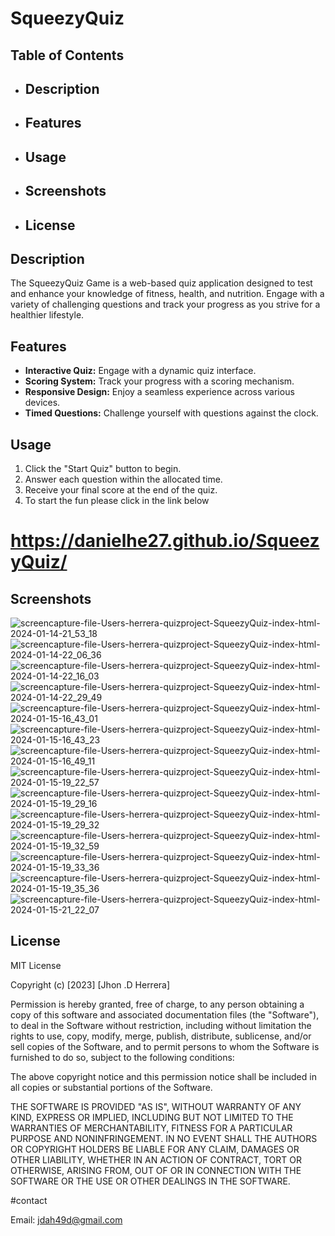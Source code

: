 # SqueezyQuiz

## Table of Contents

- ## Description
- ## Features
- ## Usage
- ## Screenshots
- ## License

## Description

The SqueezyQuiz Game is a web-based quiz application designed to test and enhance your knowledge of fitness, health, and nutrition. Engage with a variety of challenging questions and track your progress as you strive for a healthier lifestyle.

## Features

- **Interactive Quiz:** Engage with a dynamic quiz interface.
- **Scoring System:** Track your progress with a scoring mechanism.
- **Responsive Design:** Enjoy a seamless experience across various devices.
- **Timed Questions:** Challenge yourself with questions against the clock.

## Usage

1. Click the "Start Quiz" button to begin.
2. Answer each question within the allocated time.
3. Receive your final score at the end of the quiz.
4. To start the fun please click in the link below
# https://danielhe27.github.io/SqueezyQuiz/


## Screenshots
![screencapture-file-Users-herrera-quizproject-SqueezyQuiz-index-html-2024-01-14-21_53_18](https://github.com/danielhe27/SqueezyQuiz/assets/142111314/507fe3b9-dee8-4e85-a065-f0e8d3463739)
![screencapture-file-Users-herrera-quizproject-SqueezyQuiz-index-html-2024-01-14-22_06_36](https://github.com/danielhe27/SqueezyQuiz/assets/142111314/3f0a52ab-8d4e-4448-b429-d43a7b5aca44)
![screencapture-file-Users-herrera-quizproject-SqueezyQuiz-index-html-2024-01-14-22_16_03](https://github.com/danielhe27/SqueezyQuiz/assets/142111314/9fd9b1a6-bb7e-47ca-bc64-da3ae21303ab)
![screencapture-file-Users-herrera-quizproject-SqueezyQuiz-index-html-2024-01-14-22_29_49](https://github.com/danielhe27/SqueezyQuiz/assets/142111314/fa053fd9-cac9-4d8f-808a-c957df6f8b57)
![screencapture-file-Users-herrera-quizproject-SqueezyQuiz-index-html-2024-01-15-16_43_01](https://github.com/danielhe27/SqueezyQuiz/assets/142111314/f646509f-c7ff-48ee-b5d3-111d38a16672)
![screencapture-file-Users-herrera-quizproject-SqueezyQuiz-index-html-2024-01-15-16_43_23](https://github.com/danielhe27/SqueezyQuiz/assets/142111314/7fbf89f3-27fa-4389-98b9-76bc66e687c3)
![screencapture-file-Users-herrera-quizproject-SqueezyQuiz-index-html-2024-01-15-16_49_11](https://github.com/danielhe27/SqueezyQuiz/assets/142111314/dff01495-16a4-4320-b4dd-0aa6aedf6152)
![screencapture-file-Users-herrera-quizproject-SqueezyQuiz-index-html-2024-01-15-19_22_57](https://github.com/danielhe27/SqueezyQuiz/assets/142111314/84f863a6-9f1b-42d8-b437-69d5567a8f4e)
![screencapture-file-Users-herrera-quizproject-SqueezyQuiz-index-html-2024-01-15-19_29_16](https://github.com/danielhe27/SqueezyQuiz/assets/142111314/07cf0619-2e29-4831-87d6-38ea7712d74f)
![screencapture-file-Users-herrera-quizproject-SqueezyQuiz-index-html-2024-01-15-19_29_32](https://github.com/danielhe27/SqueezyQuiz/assets/142111314/c58df09e-9e17-41bd-8d2b-5222d19716ea)
![screencapture-file-Users-herrera-quizproject-SqueezyQuiz-index-html-2024-01-15-19_32_59](https://github.com/danielhe27/SqueezyQuiz/assets/142111314/11af7b1b-c3d2-438c-a573-69d9d7f8fd9e)
![screencapture-file-Users-herrera-quizproject-SqueezyQuiz-index-html-2024-01-15-19_33_36](https://github.com/danielhe27/SqueezyQuiz/assets/142111314/39c53148-1d8b-4fef-abbb-a778332479b6)
![screencapture-file-Users-herrera-quizproject-SqueezyQuiz-index-html-2024-01-15-19_35_36](https://github.com/danielhe27/SqueezyQuiz/assets/142111314/682cfbc5-ad32-4ad7-a962-dde030bfaac8)
![screencapture-file-Users-herrera-quizproject-SqueezyQuiz-index-html-2024-01-15-21_22_07](https://github.com/danielhe27/SqueezyQuiz/assets/142111314/977e14e3-0b02-433a-99c5-dc89e1741f7d)


## License
MIT License

Copyright (c) [2023] [Jhon .D Herrera]

Permission is hereby granted, free of charge, to any person obtaining a copy of this software and associated documentation files (the "Software"), to deal in the Software without restriction, including without limitation the rights to use, copy, modify, merge, publish, distribute, sublicense, and/or sell copies of the Software, and to permit persons to whom the Software is furnished to do so, subject to the following conditions:

The above copyright notice and this permission notice shall be included in all copies or substantial portions of the Software.

THE SOFTWARE IS PROVIDED "AS IS", WITHOUT WARRANTY OF ANY KIND, EXPRESS OR IMPLIED, INCLUDING BUT NOT LIMITED TO THE WARRANTIES OF MERCHANTABILITY, FITNESS FOR A PARTICULAR PURPOSE AND NONINFRINGEMENT. IN NO EVENT SHALL THE AUTHORS OR COPYRIGHT HOLDERS BE LIABLE FOR ANY CLAIM, DAMAGES OR OTHER LIABILITY, WHETHER IN AN ACTION OF CONTRACT, TORT OR OTHERWISE, ARISING FROM, OUT OF OR IN CONNECTION WITH THE SOFTWARE OR THE USE OR OTHER DEALINGS IN THE SOFTWARE.

#contact

Email: jdah49d@gmail.com
